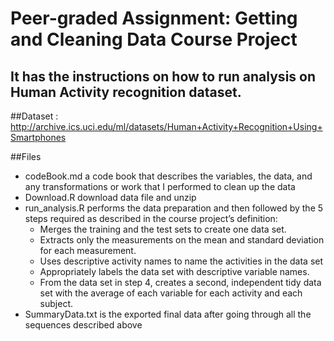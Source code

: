 # Peer-graded Assignment: Getting and Cleaning Data Course Project
## It has the instructions on how to run analysis on Human Activity recognition dataset.

##Dataset : http://archive.ics.uci.edu/ml/datasets/Human+Activity+Recognition+Using+Smartphones

##Files

* codeBook.md a code book that describes the variables, the data, and any transformations or work that I performed to clean up the data
* Download.R download data file and unzip
* run_analysis.R performs the data preparation and then followed by the 5 steps required as described in the course project’s definition: 
  * Merges the training and the test sets to create one data set.
  * Extracts only the measurements on the mean and standard deviation for each measurement.
  * Uses descriptive activity names to name the activities in the data set
  * Appropriately labels the data set with descriptive variable names.
  * From the data set in step 4, creates a second, independent tidy data set with the average of each variable for each activity and each subject.
* SummaryData.txt is the exported final data after going through all the sequences described above
